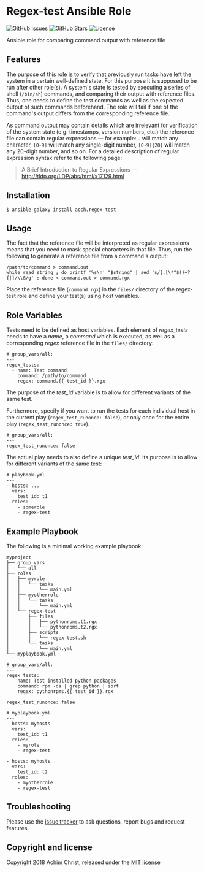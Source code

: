 Regex-test Ansible Role
=======================

[![GitHub Issues](https://img.shields.io/github/issues/acch/ansible-regex-test.svg)](https://github.com/acch/ansible-regex-test/issues) [![GitHub Stars](https://img.shields.io/github/stars/acch/ansible-regex-test.svg?label=github%20%E2%98%85)](https://github.com/acch/ansible-regex-test/) <!--[![Role Downloads](https://img.shields.io/ansible/role/d/22821.svg)](https://galaxy.ansible.com/acch/spectrum-regex-test/)--> [![License](https://img.shields.io/github/license/acch/ansible-regex-test.svg)](LICENSE)

Ansible role for comparing command output with reference file

Features
--------

The purpose of this role is to verify that previously run tasks have left the system in a certain well-defined state. For this purpose it is supposed to be run after other role(s). A system's state is tested by executing a series of shell (`/bin/sh`) commands, and comparing their output with reference files. Thus, one needs to define the test commands as well as the expected output of such commands beforehand. The role will fail if one of the command's output differs from the corresponding reference file.

As command output may contain details which are irrelevant for verification of the system state (e.g. timestamps, version numbers, etc.) the reference file can contain regular expressions &mdash; for example: `.` will match any character, `[0-9]` will match any single-digit number, `[0-9]{20}` will match any 20-digit number, and so on. For a detailed description of regular expression syntax refer to the following page:

> A Brief Introduction to Regular Expressions &mdash;
> http://tldp.org/LDP/abs/html/x17129.html

Installation
------------

```
$ ansible-galaxy install acch.regex-test
```

Usage
-----

The fact that the reference file will be interpreted as regular expressions means that you need to mask special characters in that file. Thus, run the following to generate a reference file from a command's output:

```
/path/to/command > command.out
while read string ; do printf '%s\n' "$string" | sed 's/[.[\*^$()+?{|]/\\&/g' ; done < command.out > command.rgx
```

Place the reference file (`command.rgx`) in the `files/` directory of the regex-test role and define your test(s) using host variables.

Role Variables
--------------

Tests need to be defined as host variables. Each element of *regex_tests* needs to have a *name*, a *command* which is executed, as well as a corresponding *regex* reference file in the `files/` directory:

```
# group_vars/all:
---
regex_tests:
  - name: Test command
    command: /path/to/command
    regex: command.{{ test_id }}.rgx
```

The purpose of the *test_id* variable is to allow for different variants of the same test.

Furthermore, specify if you want to run the tests for each individual host in the current play (`regex_test_runonce: false`), or only once for the entire play (`regex_test_runonce: true`).

```
# group_vars/all:
---
regex_test_runonce: false
```

The actual play needs to also define a unique *test_id*. Its purpose is to allow for different variants of the same test:

```
# playbook.yml
---
- hosts: ...
  vars:
    test_id: t1
  roles:
    - somerole
    - regex-test
```

Example Playbook
----------------

The following is a minimal working example playbook:

```
myproject
├── group_vars
│   └── all
├── roles
│   ├── myrole
│   │   └── tasks
│   │       └── main.yml
│   ├── myotherrole
│   │   └── tasks
│   │       └── main.yml
│   └── regex-test
│       ├── files
│       │   ├── pythonrpms.t1.rgx
│       │   └── pythonrpms.t2.rgx
│       ├── scripts
│       │   └── regex-test.sh
│       └── tasks
│           └── main.yml
└── myplaybook.yml
```

```
# group_vars/all:
---
regex_tests:
  - name: Test installed python packages
    command: rpm -qa | grep python | sort
    regex: pythonrpms.{{ test_id }}.rgx

regex_test_runonce: false
```

```
# myplaybook.yml
---
- hosts: myhosts
  vars:
    test_id: t1
  roles:
    - myrole
    - regex-test

- hosts: myhosts
  vars:
    test_id: t2
  roles:
    - myotherrole
    - regex-test
```

Troubleshooting
---------------

Please use the [issue tracker](https://github.com/acch/ansible-regex-test/issues) to ask questions, report bugs and request features.


Copyright and license
---------------------

Copyright 2018 Achim Christ, released under the [MIT license](LICENSE)
